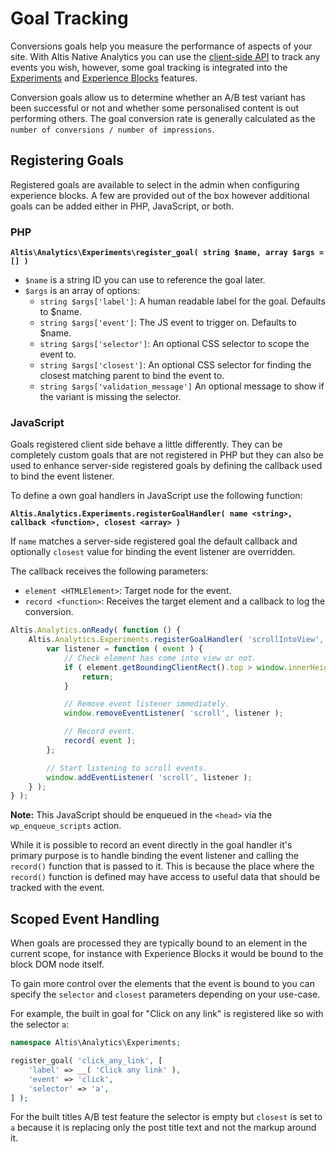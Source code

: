 
# Goal Tracking

Conversions goals help you measure the performance of aspects of your site. With Altis Native Analytics you can use the [client-side API](./client-side-api.md) to track any events you wish, however, some goal tracking is integrated into the [Experiments](./experiments.md) and [Experience Blocks](./experience-blocks.md) features.

Conversion goals allow us to determine whether an A/B test variant has been successful or not and whether some personalised content is out performing others. The goal conversion rate is generally calculated as the `number of conversions / number of impressions`.

## Registering Goals

Registered goals are available to select in the admin when configuring experience blocks. A few are provided out of the box however additional goals can be added either in PHP, JavaScript, or both.

### PHP

**`Altis\Analytics\Experiments\register_goal( string $name, array $args = [] )`**

- `$name` is a string ID you can use to reference the goal later.
- `$args` is an array of options:
  - `string $args['label']`: A human readable label for the goal. Defaults to $name.
  - `string $args['event']`: The JS event to trigger on. Defaults to $name.
  - `string $args['selector']`: An optional CSS selector to scope the event to.
  - `string $args['closest']`: An optional CSS selector for finding the closest matching parent to bind the event to.
  - `string $args['validation_message']` An optional message to show if the variant is missing the selector.
### JavaScript

Goals registered client side behave a little differently. They can be completely custom goals that are not registered in PHP but they can also be used to enhance server-side registered goals by defining the callback used to bind the event listener.

To define a own goal handlers in JavaScript use the following function:

**`Altis.Analytics.Experiments.registerGoalHandler( name <string>, callback <function>, closest <array> )`**

If `name` matches a server-side registered goal the default callback and optionally `closest` value for binding the event listener are overridden.

The callback receives the following parameters:

- `element <HTMLElement>`: Target node for the event.
- `record <function>`: Receives the target element and a callback to log the conversion.

```js
Altis.Analytics.onReady( function () {
    Altis.Analytics.Experiments.registerGoalHandler( 'scrollIntoView', function ( element, record ) {
        var listener = function ( event ) {
            // Check element has come into view or not.
            if ( element.getBoundingClientRect().top > window.innerHeight ) {
                return;
            }

            // Remove event listener immediately.
            window.removeEventListener( 'scroll', listener );

            // Record event.
            record( event );
        };

        // Start listening to scroll events.
        window.addEventListener( 'scroll', listener );
    } );
} );
```

**Note:** This JavaScript should be enqueued in the `<head>` via the `wp_enqueue_scripts` action.

While it is possible to record an event directly in the goal handler it's primary purpose is to handle binding the event listener and calling the `record()` function that is passed to it. This is because the place where the `record()` function is defined may have access to useful data that should be tracked with the event.

## Scoped Event Handling

When goals are processed they are typically bound to an element in the current scope, for instance with Experience Blocks it would be bound to the block DOM node itself.

To gain more control over the elements that the event is bound to you can specify the `selector` and `closest` parameters depending on your use-case.

For example, the built in goal for "Click on any link" is registered like so with the selector `a`:

```php
namespace Altis\Analytics\Experiments;

register_goal( 'click_any_link', [
    'label' => __( 'Click any link' ),
    'event' => 'click',
    'selector' => 'a',
] );
```

For the built titles A/B test feature the selector is empty but `closest` is set to `a` because it is replacing only the post title text and not the markup around it.
